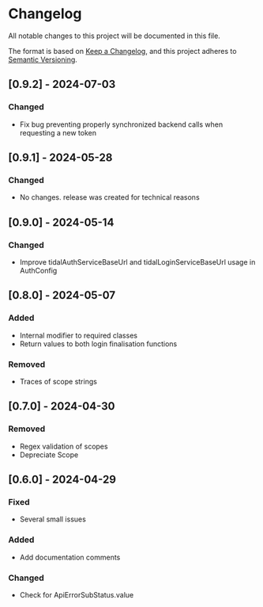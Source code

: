 # Changelog

All notable changes to this project will be documented in this file.

The format is based on [Keep a Changelog](https://keepachangelog.com/en/1.1.0/),
and this project adheres to [Semantic Versioning](https://semver.org/spec/v2.0.0.html).

## [0.9.2] - 2024-07-03
### Changed
- Fix bug preventing properly synchronized backend calls when requesting a new token

## [0.9.1] - 2024-05-28
### Changed
- No changes. release was created for technical reasons

## [0.9.0] - 2024-05-14
### Changed
- Improve tidalAuthServiceBaseUrl and tidalLoginServiceBaseUrl usage in AuthConfig

## [0.8.0] - 2024-05-07
### Added
- Internal modifier to required classes
- Return values to both login finalisation functions
### Removed
- Traces of scope strings

## [0.7.0] - 2024-04-30
### Removed
- Regex validation of scopes
- Depreciate Scope

## [0.6.0] - 2024-04-29
### Fixed
- Several small issues
### Added
- Add documentation comments
### Changed
- Check for ApiErrorSubStatus.value
